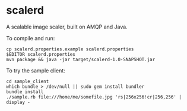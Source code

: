scalerd
=======

A scalable image scaler, built on AMQP and Java.

To compile and run:
```
cp scalerd.properties.example scalerd.properties
$EDITOR scalerd.properties
mvn package && java -jar target/scalerd-1.0-SNAPSHOT.jar 
```

To try the sample client:
```
cd sample_client
which bundle > /dev/null || sudo gem install bundler
bundle install
./sample.rb file:///home/me/somefile.jpg 'rs|256x256!cr|256,256' | display -
```